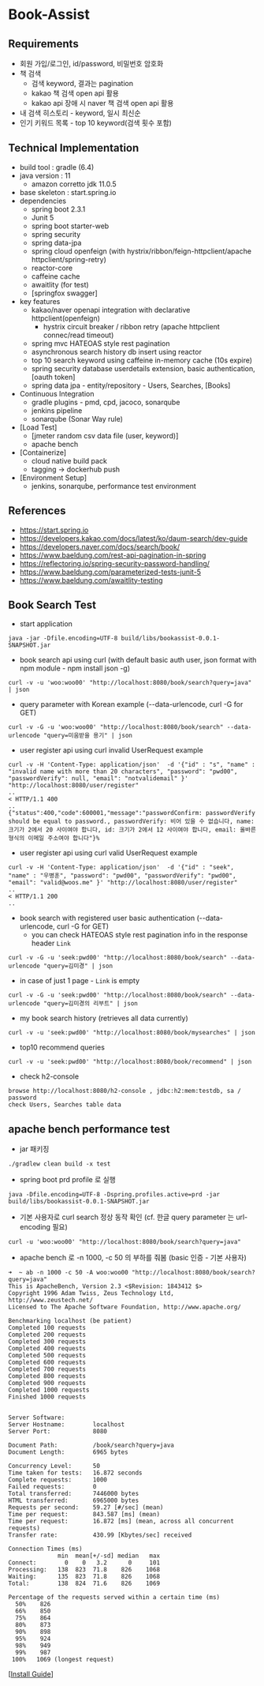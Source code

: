 # Book-Assist

## Requirements
  - 회원 가입/로그인, id/password, 비밀번호 암호화
  - 책 검색
    - 검색 keyword, 결과는 pagination 
    - kakao 책 검색 open api 활용
    - kakao api 장애 시 naver 책 검색 open api 활용
  - 내 검색 히스토리 - keyword, 일시 최신순
  - 인기 키워드 목록 - top 10 keyword(검색 횟수 포함)

## Technical Implementation
  - build tool : gradle (6.4)
  - java version : 11
    - amazon corretto jdk 11.0.5
  - base skeleton : start.spring.io
  - dependencies
    - spring boot 2.3.1
    - Junit 5
    - spring boot starter-web
    - spring security
    - spring data-jpa
    - spring cloud openfeign (with hystrix/ribbon/feign-httpclient/apache httpclient/spring-retry)
    - reactor-core
    - caffeine cache
    - awaitlity (for test)
    - [springfox swagger]
  - key features
    - kakao/naver openapi integration with declarative httpclient(openfeign)
      - hystrix circuit breaker / ribbon retry (apache httpclient connec/read timeout)
    - spring mvc HATEOAS style rest pagination
    - asynchronous search history db insert using reactor  
    - top 10 search keyword using caffeine in-memory cache (10s expire)
    - spring security database userdetails extension, basic authentication, [oauth token]
    - spring data jpa - entity/repository - Users, Searches, [Books]
  - Continuous Integration
    - gradle plugins - pmd, cpd, jacoco, sonarqube
    - jenkins pipeline
    - sonarqube (Sonar Way rule)
  - [Load Test]
    - [jmeter random csv data file (user, keyword)]
    - apache bench
  - [Containerize]
    - cloud native build pack
    - tagging -> dockerhub push
  - [Environment Setup]
    - jenkins, sonarqube, performance test environment

## References
  - https://start.spring.io
  - https://developers.kakao.com/docs/latest/ko/daum-search/dev-guide
  - https://developers.naver.com/docs/search/book/
  - https://www.baeldung.com/rest-api-pagination-in-spring
  - https://reflectoring.io/spring-security-password-handling/
  - https://www.baeldung.com/parameterized-tests-junit-5
  - https://www.baeldung.com/awaitlity-testing

## Book Search Test
  - start application
```
java -jar -Dfile.encoding=UTF-8 build/libs/bookassist-0.0.1-SNAPSHOT.jar
```
  - book search api using curl (with default basic auth user, json format with npm module - npm install json -g)
```
curl -v -u 'woo:woo00' "http://localhost:8080/book/search?query=java" | json
```
  - query parameter with Korean example (--data-urlencode, curl -G for GET)
```
curl -v -G -u 'woo:woo00' "http://localhost:8080/book/search" --data-urlencode "query=미움받을 용기" | json
```
  - user register api using curl invalid UserRequest example
```
curl -v -H 'Content-Type: application/json'  -d '{"id" : "s", "name" : "invalid name with more than 20 characters", "password": "pwd00", "passwordVerify": null, "email": "notvalidemail" }' "http://localhost:8080/user/register"
..
< HTTP/1.1 400 
..
{"status":400,"code":600001,"message":"passwordConfirm: passwordVerify should be equal to password., passwordVerify: 비어 있을 수 없습니다, name: 크기가 2에서 20 사이여야 합니다, id: 크기가 2에서 12 사이여야 합니다, email: 올바른 형식의 이메일 주소여야 합니다"}%   
```
  - user register api using curl valid UserRequest example
```
curl -v -H 'Content-Type: application/json'  -d '{"id" : "seek", "name" : "우병훈", "password": "pwd00", "passwordVerify": "pwd00", "email": "valid@woos.me" }' "http://localhost:8080/user/register"
..
< HTTP/1.1 200 
..
```
  - book search with registered user basic authentication (--data-urlencode, curl -G for GET)
    - you can check HATEOAS style rest pagination info in the response header `Link`
```
curl -v -G -u 'seek:pwd00' "http://localhost:8080/book/search" --data-urlencode "query=김미경" | json
```
  - in case of just 1 page - `Link` is empty
```
curl -v -G -u 'seek:pwd00' "http://localhost:8080/book/search" --data-urlencode "query=김미경의 리부트" | json
```
  - my book search history (retrieves all data currently)
```
curl -v -u 'seek:pwd00' "http://localhost:8080/book/mysearches" | json
```
  - top10 recommend queries
```
curl -v -u 'seek:pwd00' "http://localhost:8080/book/recommend" | json
```
  - check h2-console
```
browse http://localhost:8080/h2-console , jdbc:h2:mem:testdb, sa / password
check Users, Searches table data 
```

## apache bench performance test
  - jar 패키징
```
./gradlew clean build -x test
```
  - spring boot prd profile 로 실행
```
java -Dfile.encoding=UTF-8 -Dspring.profiles.active=prd -jar build/libs/bookassist-0.0.1-SNAPSHOT.jar
```
  - 기본 사용자로 curl search 정상 동작 확인 (cf. 한글 query parameter 는 url-encoding 필요)
```
curl -u 'woo:woo00' "http://localhost:8080/book/search?query=java"
```
  - apache bench 로 -n 1000, -c 50 의 부하를 줘봄 (basic 인증 - 기본 사용자)
```
➜  ~ ab -n 1000 -c 50 -A woo:woo00 "http://localhost:8080/book/search?query=java" 
This is ApacheBench, Version 2.3 <$Revision: 1843412 $>
Copyright 1996 Adam Twiss, Zeus Technology Ltd, http://www.zeustech.net/
Licensed to The Apache Software Foundation, http://www.apache.org/

Benchmarking localhost (be patient)
Completed 100 requests
Completed 200 requests
Completed 300 requests
Completed 400 requests
Completed 500 requests
Completed 600 requests
Completed 700 requests
Completed 800 requests
Completed 900 requests
Completed 1000 requests
Finished 1000 requests


Server Software:        
Server Hostname:        localhost
Server Port:            8080

Document Path:          /book/search?query=java
Document Length:        6965 bytes

Concurrency Level:      50
Time taken for tests:   16.872 seconds
Complete requests:      1000
Failed requests:        0
Total transferred:      7446000 bytes
HTML transferred:       6965000 bytes
Requests per second:    59.27 [#/sec] (mean)
Time per request:       843.587 [ms] (mean)
Time per request:       16.872 [ms] (mean, across all concurrent requests)
Transfer rate:          430.99 [Kbytes/sec] received

Connection Times (ms)
              min  mean[+/-sd] median   max
Connect:        0    0   3.2      0     101
Processing:   138  823  71.8    826    1068
Waiting:      135  823  71.8    826    1068
Total:        138  824  71.6    826    1069

Percentage of the requests served within a certain time (ms)
  50%    826
  66%    850
  75%    864
  80%    873
  90%    898
  95%    924
  98%    949
  99%    987
 100%   1069 (longest request)
```

[[Install Guide](install.md)]
